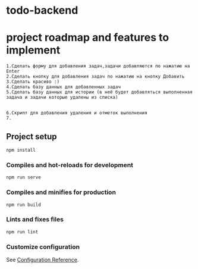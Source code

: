 # todo-backend
# project roadmap and features to implement
    1.Сделать форму для добавления задач,задачи добавляются по нажатию на Enter
    2.Сделать кнопку для добавления задач по нажатию на кнопку Добавить
    3.Сделать красиво :)
    4.Сделать базу данных для добавленных задач
    5.Сделать базу данных для истории (в неё будет добавляться выполненная задача и задачи которые удалены из списка)


    6.Скрипт для добавления удаления и отметок выполнения
    7.

## Project setup
```
npm install
```

### Compiles and hot-reloads for development
```
npm run serve
```

### Compiles and minifies for production
```
npm run build
```

### Lints and fixes files
```
npm run lint
```

### Customize configuration
See [Configuration Reference](https://cli.vuejs.org/config/).
